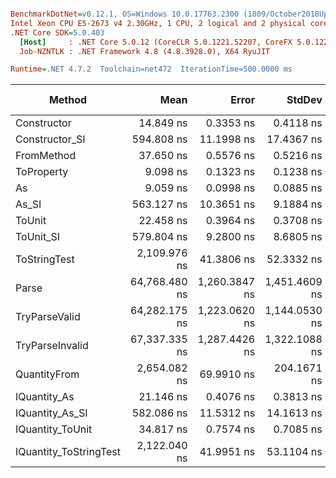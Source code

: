 ``` ini

BenchmarkDotNet=v0.12.1, OS=Windows 10.0.17763.2300 (1809/October2018Update/Redstone5)
Intel Xeon CPU E5-2673 v4 2.30GHz, 1 CPU, 2 logical and 2 physical cores
.NET Core SDK=5.0.403
  [Host]     : .NET Core 5.0.12 (CoreCLR 5.0.1221.52207, CoreFX 5.0.1221.52207), X64 RyuJIT
  Job-NZNTLK : .NET Framework 4.8 (4.8.3928.0), X64 RyuJIT

Runtime=.NET 4.7.2  Toolchain=net472  IterationTime=500.0000 ms  

```
|                 Method |          Mean |         Error |        StdDev |  Gen 0 |  Gen 1 | Gen 2 | Allocated |
|----------------------- |--------------:|--------------:|--------------:|-------:|-------:|------:|----------:|
|            Constructor |     14.849 ns |     0.3353 ns |     0.4118 ns |      - |      - |     - |         - |
|         Constructor_SI |    594.808 ns |    11.1998 ns |    17.4367 ns | 0.0281 |      - |     - |     201 B |
|             FromMethod |     37.650 ns |     0.5576 ns |     0.5216 ns |      - |      - |     - |         - |
|             ToProperty |      9.098 ns |     0.1323 ns |     0.1238 ns |      - |      - |     - |         - |
|                     As |      9.059 ns |     0.0998 ns |     0.0885 ns |      - |      - |     - |         - |
|                  As_SI |    563.127 ns |    10.3651 ns |     9.1884 ns | 0.0278 |      - |     - |     201 B |
|                 ToUnit |     22.458 ns |     0.3964 ns |     0.3708 ns |      - |      - |     - |         - |
|              ToUnit_SI |    579.804 ns |     9.2800 ns |     8.6805 ns | 0.0278 |      - |     - |     201 B |
|           ToStringTest |  2,109.976 ns |    41.3806 ns |    52.3332 ns | 0.1781 |      - |     - |    1220 B |
|                  Parse | 64,768.480 ns | 1,260.3847 ns | 1,451.4609 ns | 8.2125 | 0.2566 |     - |   54377 B |
|          TryParseValid | 64,282.175 ns | 1,223.0620 ns | 1,144.0530 ns | 8.2351 | 0.2534 |     - |   54353 B |
|        TryParseInvalid | 67,337.335 ns | 1,287.4426 ns | 1,322.1088 ns | 8.0344 | 0.2770 |     - |   53895 B |
|           QuantityFrom |  2,654.082 ns |    69.9910 ns |   204.1671 ns |      - |      - |     - |    8192 B |
|           IQuantity_As |     21.146 ns |     0.4076 ns |     0.3813 ns | 0.0036 |      - |     - |      24 B |
|        IQuantity_As_SI |    582.086 ns |    11.5312 ns |    14.1613 ns | 0.0270 |      - |     - |     201 B |
|       IQuantity_ToUnit |     34.817 ns |     0.7574 ns |     0.7085 ns | 0.0086 |      - |     - |      56 B |
| IQuantity_ToStringTest |  2,122.040 ns |    41.9951 ns |    53.1104 ns | 0.1785 |      - |     - |    1220 B |

